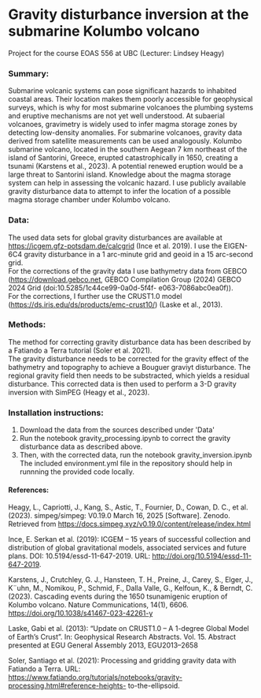 # Gravity disturbance inversion at the submarine Kolumbo volcano
Project for the course EOAS 556 at UBC (Lecturer: Lindsey Heagy)

### Summary:
Submarine volcanic systems can pose significant hazards to inhabited coastal areas. Their
location makes them poorly accessible for geophysical surveys, which is why for most
submarine volcanoes the plumbing systems and eruptive mechanisms are not yet well
understood. At subaerial volcanoes, gravimetry is widely used to infer magma storage zones
by detecting low-density anomalies. For submarine volcanoes, gravity data derived from
satellite measurements can be used analogously.
Kolumbo submarine volcano, located in the southern Aegean 7 km northeast of the island
of Santorini, Greece, erupted catastrophically in 1650, creating a tsunami (Karstens et al.,
2023). A potential renewed eruption would be a large threat to Santorini island. Knowledge
about the magma storage system can help in assessing the volcanic hazard. I use publicly
available gravity disturbance data to attempt to infer the location of a possible magma
storage chamber under Kolumbo volcano.

### Data:
The used data sets for global gravity disturbances are available at https://icgem.gfz-potsdam.de/calcgrid (Ince et al. 2019). I use the EIGEN-6C4 gravity disturbance in a 1 arc-minute grid and geoid in a 15 arc-second grid.<br>
For the corrections of the gravity data I use bathymetry data from GEBCO (https://download.gebco.net, GEBCO Compilation Group (2024) GEBCO 2024 Grid (doi:10.5285/1c44ce99-0a0d-5f4f-
e063-7086abc0ea0f)).<br>
For the corrections, I further use the CRUST1.0 model (https://ds.iris.edu/ds/products/emc-crust10/) (Laske et al., 2013).

### Methods:
The method for correcting gravity disturbance data has been described by a Fatiando a Terra tutorial (Soler et al. 2021). <br>
The gravity disturbance needs to be corrected for the gravity effect of the bathymetry and topography to achieve a Bouguer graviyt disturbance. The regional gravity field then needs to be substracted, which yields a residual disturbance. This corrected data is then used to perform a 3-D gravity inversion with SimPEG (Heagy et al.,
2023).

### Installation instructions:
1. Download the data from the sources described under 'Data'
2. Run the notebook gravity_processing.ipynb to correct the gravity disturbance data as described above.
3. Then, with the corrected data, run the notebook gravity_inversion.ipynb
The included environment.yml file in the repository should help in runnning the provided code locally.

#### References: 
Heagy, L., Capriotti, J., Kang, S., Astic, T., Fournier, D., Cowan, D. C., et al. (2023). simpeg/simpeg: V0.19.0
March 16, 2025 [Software]. Zenodo. Retrieved from https://docs.simpeg.xyz/v0.19.0/content/release/index.html

Ince, E. Serkan et al. (2019): ICGEM – 15 years of successful collection and distribution of global
gravitational models, associated services and future plans. DOI: 10.5194/essd-11-647-2019.
URL: http://doi.org/10.5194/essd-11-647-2019.

Karstens, J., Crutchley, G. J., Hansteen, T. H., Preine, J., Carey, S., Elger, J., K¨uhn, M., Nomikou, P., Schmid,
F., Dalla Valle, G., Kelfoun, K., & Berndt, C. (2023). Cascading events during the 1650 tsunamigenic eruption of
Kolumbo volcano. Nature Communications, 14(1), 6606. https://doi.org/10.1038/s41467-023-42261-y

Laske, Gabi et al. (2013): “Update on CRUST1.0 – A 1-degree Global Model of Earth’s Crust”.
In: Geophysical Research Abstracts. Vol. 15. Abstract presented at EGU General Assembly
2013, EGU2013–2658

Soler, Santiago et al. (2021): Processing and gridding gravity data with Fatiando a Terra. URL:
https://www.fatiando.org/tutorials/notebooks/gravity-processing.html#reference-heights-
to-the-ellipsoid.

